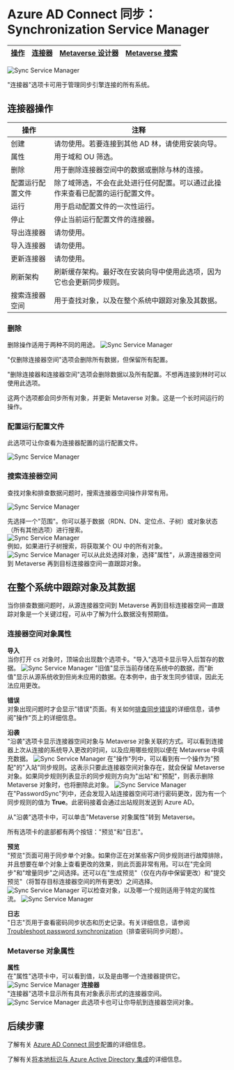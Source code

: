 <properties
	pageTitle="Azure AD Connect 同步：Synchronization Service Manager UI | Azure"
	description="了解 Azure AD Connect 的 Synchronization Service Manager 中的“连接器”选项卡。"
	services="active-directory"
	documentationCenter=""
	authors="andkjell"
	manager="femila"
	editor=""/>

<tags
	ms.service="active-directory"
	ms.workload="identity"
	ms.tgt_pltfrm="na"
	ms.devlang="na"
	ms.topic="article"
	ms.date="09/07/2016"
	wacn.date="12/15/2016"
	ms.author="billmath"/>


# Azure AD Connect 同步：Synchronization Service Manager

[操作](/documentation/articles/active-directory-aadconnectsync-service-manager-ui-operations/) | [连接器](/documentation/articles/active-directory-aadconnectsync-service-manager-ui-connectors/) | [Metaverse 设计器](/documentation/articles/active-directory-aadconnectsync-service-manager-ui-mvdesigner/) | [Metaverse 搜索](/documentation/articles/active-directory-aadconnectsync-service-manager-ui-mvsearch/)
--- | --- | --- | ---

![Sync Service Manager](./media/active-directory-aadconnectsync-service-manager-ui/connectors.png)

"连接器"选项卡可用于管理同步引擎连接的所有系统。

## 连接器操作

操作 | 注释
--- | ---
创建 | 请勿使用。若要连接到其他 AD 林，请使用安装向导。
属性 | 用于域和 OU 筛选。
删除 | 用于删除连接器空间中的数据或删除与林的连接。
配置运行配置文件 | 除了域筛选，不会在此处进行任何配置。可以通过此操作来查看已配置的运行配置文件。
运行 | 用于启动配置文件的一次性运行。
停止 | 停止当前运行配置文件的连接器。
导出连接器 | 请勿使用。
导入连接器 | 请勿使用。
更新连接器 | 请勿使用。
刷新架构 | 刷新缓存架构。最好改在安装向导中使用此选项，因为它也会更新同步规则。
搜索连接器空间 | 用于查找对象，以及在整个系统中跟踪对象及其数据。

### 删除
删除操作适用于两种不同的用途。
![Sync Service Manager](./media/active-directory-aadconnectsync-service-manager-ui/connectordelete.png)

"仅删除连接器空间"选项会删除所有数据，但保留所有配置。

"删除连接器和连接器空间"选项会删除数据以及所有配置。不想再连接到林时可以使用此选项。

这两个选项都会同步所有对象，并更新 Metaverse 对象。这是一个长时间运行的操作。

### 配置运行配置文件
此选项可让你查看为连接器配置的运行配置文件。

![Sync Service Manager](./media/active-directory-aadconnectsync-service-manager-ui/configurerunprofiles.png)

### 搜索连接器空间
查找对象和排查数据问题时，搜索连接器空间操作非常有用。

![Sync Service Manager](./media/active-directory-aadconnectsync-service-manager-ui/cssearch.png)

先选择一个"范围"。你可以基于数据（RDN、DN、定位点、子树）或对象状态（所有其他选项）进行搜索。  
![Sync Service Manager](./media/active-directory-aadconnectsync-service-manager-ui/cssearchscope.png)  
例如，如果进行子树搜索，将获取某个 OU 中的所有对象。
![Sync Service Manager](./media/active-directory-aadconnectsync-service-manager-ui/cssearchsubtree.png)
可以从此处选择对象，选择"属性"，从源连接器空间到 Metaverse 再到目标连接器空间一直跟踪对象。

## 在整个系统中跟踪对象及其数据  <a name="follow-an-object-and-its-data-through-the-system"></a>
当你排查数据问题时，从源连接器空间到 Metaverse 再到目标连接器空间一直跟踪对象是一个关键过程，可从中了解为什么数据没有预期值。

### 连接器空间对象属性
**导入**  
当你打开 cs 对象时，顶端会出现数个选项卡。"导入"选项卡显示导入后暂存的数据。
![Sync Service Manager](./media/active-directory-aadconnectsync-service-manager-ui/csimport.png)
"旧值"显示当前存储在系统中的数据，而"新值"显示从源系统收到但尚未应用的数据。在本例中，由于发生同步错误，因此无法应用更改。

**错误**  
对象出现问题时才会显示"错误"页面。有关如何[排查同步错误](/documentation/articles/active-directory-aadconnectsync-service-manager-ui-operations/)的详细信息，请参阅"操作"页上的详细信息。

**沿袭**  
"沿袭"选项卡显示连接器空间对象与 Metaverse 对象关联的方式。可以看到连接器上次从连接的系统导入更改的时间，以及应用哪些规则以便在 Metaverse 中填充数据。
![Sync Service Manager](./media/active-directory-aadconnectsync-service-manager-ui/cslineage.png)
在"操作"列中，可以看到有一个操作为"预配"的"入站"同步规则。这表示只要此连接器空间对象存在，就会保留 Metaverse 对象。如果同步规则列表显示的同步规则方向为"出站"和"预配"，则表示删除 Metaverse 对象时，也将删除此对象。
![Sync Service Manager](./media/active-directory-aadconnectsync-service-manager-ui/cslineageout.png)
在"PasswordSync"列中，还会发现入站连接器空间可进行密码更改，因为有一个同步规则的值为 **True**。此密码接着会通过出站规则发送到 Azure AD。

从"沿袭"选项卡中，可以单击"Metaverse 对象属性"转到 Metaverse。

所有选项卡的底部都有两个按钮："预览"和"日志"。

**预览**  
"预览"页面可用于同步单个对象。如果你正在对某些客户同步规则进行故障排除，并且想要在单个对象上查看更改的效果，则此页面非常有用。可以在"完全同步"和"增量同步"之间选择。还可以在"生成预览"（仅在内存中保留更改）和"提交预览"（将暂存目标连接器空间的所有更改）之间选择。
![Sync Service Manager](./media/active-directory-aadconnectsync-service-manager-ui/preview1.png)
可以检查对象，以及哪一个规则适用于特定的属性流。
![Sync Service Manager](./media/active-directory-aadconnectsync-service-manager-ui/preview2.png)

**日志**  
"日志"页用于查看密码同步状态和历史记录。有关详细信息，请参阅 [Troubleshoot password synchronization](/documentation/articles/active-directory-aadconnectsync-implement-password-synchronization/)（排查密码同步问题）。

### Metaverse 对象属性
**属性**  
在"属性"选项卡中，可以看到值，以及是由哪一个连接器提供它。
![Sync Service Manager](./media/active-directory-aadconnectsync-service-manager-ui/mvattributes.png)
**连接器**  
"连接器"选项卡显示所有具有对象表示形式的连接器空间。
![Sync Service Manager](./media/active-directory-aadconnectsync-service-manager-ui/mvconnectors.png)
此选项卡也可让你导航到连接器空间对象。

## 后续步骤
了解有关 [Azure AD Connect 同步](/documentation/articles/active-directory-aadconnectsync-whatis/)配置的详细信息。

了解有关[将本地标识与 Azure Active Directory 集成](/documentation/articles/active-directory-aadconnect/)的详细信息。

<!---HONumber=Mooncake_0926_2016-->
